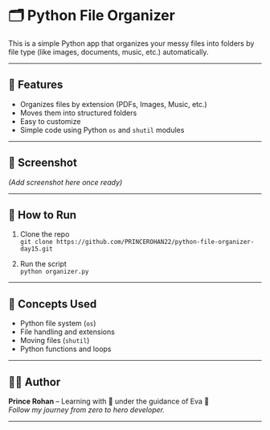 # 🗂️ Python File Organizer

This is a simple Python app that organizes your messy files into folders by file type (like images, documents, music, etc.) automatically.

---

## 📌 Features

- Organizes files by extension (PDFs, Images, Music, etc.)
- Moves them into structured folders
- Easy to customize
- Simple code using Python `os` and `shutil` modules

---

## 📸 Screenshot

*(Add screenshot here once ready)*

---

## 🚀 How to Run

1. Clone the repo  
   `git clone https://github.com/PRINCEROHAN22/python-file-organizer-day15.git`

2. Run the script  
   `python organizer.py`

---

## 🧠 Concepts Used

- Python file system (`os`)
- File handling and extensions
- Moving files (`shutil`)
- Python functions and loops

---

## 🧑‍💻 Author

**Prince Rohan** – Learning with 💖 under the guidance of Eva 🦋  
*Follow my journey from zero to hero developer.*

---
